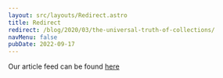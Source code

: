 ```yaml
---
layout: src/layouts/Redirect.astro
title: Redirect
redirect: /blog/2020/03/the-universal-truth-of-collections/
navMenu: false
pubDate: 2022-09-17
---
```

<div>
Our article feed can be found <a href="/blog/2020/03/the-universal-truth-of-collections/">here</a>
</div>
